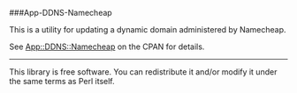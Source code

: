 ###App-DDNS-Namecheap

This is a utility for updating a dynamic domain administered by Namecheap.

See [App::DDNS::Namecheap](http://search.cpan.org/~dwatson/App::DDNS::Namecheap/) on the CPAN for details.

***

This library is free software. You can redistribute it and/or modify it under the same terms as Perl itself.
